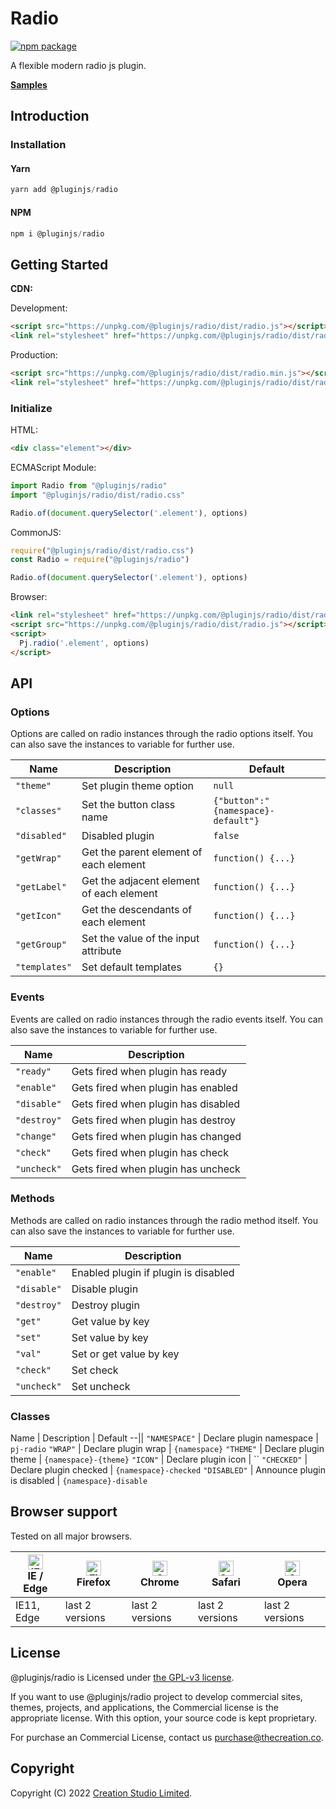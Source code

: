 # Radio

[![npm package](https://img.shields.io/npm/v/@pluginjs/radio.svg)](https://www.npmjs.com/package/@pluginjs/radio)

A flexible modern radio js plugin.

**[Samples](https://codesandbox.io/s/github/pluginjs/pluginjs/tree/master/modules/radio/samples)**

## Introduction
### Installation

#### Yarn

```javascript
yarn add @pluginjs/radio
```

#### NPM

```javascript
npm i @pluginjs/radio
```

## Getting Started

**CDN:**

Development:

```html
<script src="https://unpkg.com/@pluginjs/radio/dist/radio.js"></script>
<link rel="stylesheet" href="https://unpkg.com/@pluginjs/radio/dist/radio.css">
```

Production:

```html
<script src="https://unpkg.com/@pluginjs/radio/dist/radio.min.js"></script>
<link rel="stylesheet" href="https://unpkg.com/@pluginjs/radio/dist/radio.min.css">
```

### Initialize

HTML:

```html
<div class="element"></div>
```

ECMAScript Module:

```javascript
import Radio from "@pluginjs/radio"
import "@pluginjs/radio/dist/radio.css"

Radio.of(document.querySelector('.element'), options)
```

CommonJS:

```javascript
require("@pluginjs/radio/dist/radio.css")
const Radio = require("@pluginjs/radio")

Radio.of(document.querySelector('.element'), options)
```

Browser:

```html
<link rel="stylesheet" href="https://unpkg.com/@pluginjs/radio/dist/radio.css">
<script src="https://unpkg.com/@pluginjs/radio/dist/radio.js"></script>
<script>
  Pj.radio('.element', options)
</script>
```

## API

### Options

Options are called on radio instances through the radio options itself.
You can also save the instances to variable for further use.

Name | Description | Default
--|--|--
`"theme"` | Set plugin theme option | `null`
`"classes"` | Set the button class name  | `{"button":"{namespace}-default"}`
`"disabled"` | Disabled plugin | `false`
`"getWrap"` | Get the parent element of each element | `function() {...}`
`"getLabel"` | Get the adjacent element of each element | `function() {...}`
`"getIcon"` | Get the descendants of each element | `function() {...}`
`"getGroup"` | Set the value of the input attribute | `function() {...}`
`"templates"` | Set default templates | `{}`

### Events

Events are called on radio instances through the radio events itself.
You can also save the instances to variable for further use.

Name | Description
--|--
`"ready"` | Gets fired when plugin has ready
`"enable"` | Gets fired when plugin has enabled
`"disable"` | Gets fired when plugin has disabled
`"destroy"` | Gets fired when plugin has destroy
`"change"` | Gets fired when plugin has changed
`"check"` | Gets fired when plugin has check
`"uncheck"` | Gets fired when plugin has uncheck

### Methods

Methods are called on radio instances through the radio method itself.
You can also save the instances to variable for further use.

Name | Description
--|--
`"enable"` | Enabled plugin if plugin is disabled
`"disable"` | Disable plugin
`"destroy"` | Destroy plugin
`"get"` | Get value by key
`"set"` | Set value by key
`"val"` | Set or get value by key
`"check"` | Set check
`"uncheck"` | Set uncheck

### Classes

Name | Description | Default
--||
`"NAMESPACE"` | Declare plugin namespace | `pj-radio`
`"WRAP"` | Declare plugin wrap | `{namespace}`
`"THEME"` | Declare plugin theme | `{namespace}-{theme}`
`"ICON"` | Declare plugin icon | ``
`"CHECKED"` | Declare plugin checked | `{namespace}-checked`
`"DISABLED"` | Announce plugin is disabled | `{namespace}-disable`

## Browser support

Tested on all major browsers.

| [<img src="https://raw.githubusercontent.com/alrra/browser-logos/master/src/edge/edge_48x48.png" alt="IE / Edge" width="24px" height="24px" />](http://godban.github.io/browsers-support-badges/)</br>IE / Edge | [<img src="https://raw.githubusercontent.com/alrra/browser-logos/master/src/firefox/firefox_48x48.png" alt="Firefox" width="24px" height="24px" />](http://godban.github.io/browsers-support-badges/)</br>Firefox | [<img src="https://raw.githubusercontent.com/alrra/browser-logos/master/src/chrome/chrome_48x48.png" alt="Chrome" width="24px" height="24px" />](http://godban.github.io/browsers-support-badges/)</br>Chrome | [<img src="https://raw.githubusercontent.com/alrra/browser-logos/master/src/safari/safari_48x48.png" alt="Safari" width="24px" height="24px" />](http://godban.github.io/browsers-support-badges/)</br>Safari | [<img src="https://raw.githubusercontent.com/alrra/browser-logos/master/src/opera/opera_48x48.png" alt="Opera" width="24px" height="24px" />](http://godban.github.io/browsers-support-badges/)</br>Opera |
| --------- | --------- | --------- | --------- | --------- |
| IE11, Edge| last 2 versions| last 2 versions| last 2 versions| last 2 versions|

## License

@pluginjs/radio is Licensed under [the GPL-v3 license](LICENSE).

If you want to use @pluginjs/radio project to develop commercial sites, themes, projects, and applications, the Commercial license is the appropriate license. With this option, your source code is kept proprietary.

For purchase an Commercial License, contact us purchase@thecreation.co.

## Copyright

Copyright (C) 2022 [Creation Studio Limited](creationstudio.com).